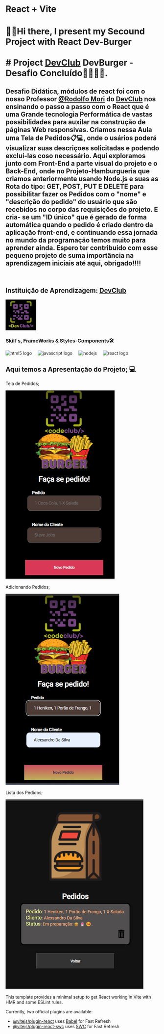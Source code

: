 # React + Vite
<h1>👋🏽Hi there, I present my Secound Project with React Dev-Burger<br>
<br>
  # Project <a href="https://aulas.devclub.com.br/">DevClub</a> DevBurger - Desafio Concluído🫡🍔🥤🚀.
  <br>
  <h2>Desafio Didática, módulos de react foi com o nosso Professor <a href="https://www.instagram.com/rodolfomorii"/>@Rodolfo Mori<a/> do <a href="https://aulas.devclub.com.br/">DevClub</a> nos ensinando o passo a passo com o React que é uma Grande tecnologia Performática de vastas possibilidades para auxilar na construção de páginas Web responsivas. Criamos nessa Aula uma Tela de Pedidos📋💻, onde o usários poderá visualizar suas descriçoes solicitadas e podendo excluí-las coso necessário. Aqui exploramos junto com Front-End a parte visual do projeto e o Back-End, onde no Projeto-Hamburgueria que criamos anteriormente usando Node.js e suas as Rota do tipo: GET, POST, PUT E DELETE para possibilitar fazer os Pedidos com o "nome" e "descrição do pedido" do usuário que são recebidos no corpo das requisições do projeto. E cria- se um "ID único" que é gerado de forma automática quando o pedido é criado dentro da aplicação front-end, e continuando essa jornada no mundo da programação temos muito para aprender ainda. Espero ter contribuido com esse pequeno projeto de suma importância na aprendizagem iniciais até aqui, obrigado!!!!</h2>
<br>
    <h2>Instituição de Aprendizagem: <a href="https://rodolfomori.com.br/devclub">DevClub</a></h2>  
<img align="center" alt="Coding" width="100" src="https://github.com/alx-8914/alx-8914/raw/main/dev_club_devs_logo.jpg">
<div align="left">
  <h3>Skill´s, FrameWorks & Styles-Components🛠️</h3>
  <img src="https://cdn.jsdelivr.net/gh/devicons/devicon/icons/html5/html5-original.svg" height="48" alt="html5 logo"  />
  <img width="12" />

  <img src="https://cdn.jsdelivr.net/gh/devicons/devicon/icons/javascript/javascript-original.svg" height="48" alt="javascript logo"  />
  <img width="12" />

  <img width="48" height="48" src="https://img.icons8.com/color/48/nodejs.png" alt="nodejs"/>
  <img width="12" />

   <img src="https://cdn.jsdelivr.net/gh/devicons/devicon/icons/react/react-original.svg" height="48" alt="react logo"  />
  <img width="12" />

</div>

<div>
  <h2>Aqui temos a Apresentação do Projeto; 💻</h2>
   <p>Tela de Pedidos;</p>
  <img src="Tela de Pedidos.png"/>
  <p>Adicionando Pedidos;</p>
  <img src="Cadastrando Pedido.png"/>
  <p>Lista dos Pedidos;</p>
  <img src="Pedido realizado.png"/>
  
  <br>
  
  This template provides a minimal setup to get React working in Vite with HMR and some ESLint rules.

  Currently, two official plugins are available:

 - [@vitejs/plugin-react](https://github.com/vitejs/vite-plugin-react/blob/main/packages/plugin-react/README.md) uses [Babel](https://babeljs.io/) for Fast Refresh
 - [@vitejs/plugin-react-swc](https://github.com/vitejs/vite-plugin-react-swc) uses [SWC](https://swc.rs/) for Fast Refresh
